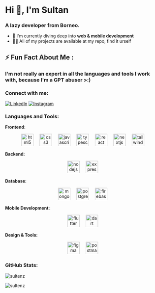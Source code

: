 # Hi 👋, I'm Sultan
### A lazy developer from Borneo.
- 🔭 I'm currently diving deep into **web & mobile development**
- 👨‍💻 All of my projects are available at my repo, find it urself

## ⚡ Fun Fact About Me :
### I'm not really an expert in all the languages and tools I work with, because **I'm a GPT abuser >:)**

### Connect with me:
[![LinkedIn](https://img.shields.io/badge/-LinkedIn-0077B5?style=flat&logo=linkedin&logoColor=white)](https://linkedin.com/in/sultan%20akmal%20ghiffari)
[![Instagram](https://img.shields.io/badge/-Instagram-E4405F?style=flat&logo=instagram&logoColor=white)](https://instagram.com/sultan_a.g_)

### Languages and Tools:

**Frontend:**
<p align="center">
  <img src="https://cdn.jsdelivr.net/gh/devicons/devicon/icons/html5/html5-original.svg" height="40" alt="html5 logo"  />
  <img width="12" />
  <img src="https://cdn.jsdelivr.net/gh/devicons/devicon/icons/css3/css3-original.svg" height="40" alt="css3 logo"  />
  <img width="12" />
  <img src="https://cdn.jsdelivr.net/gh/devicons/devicon/icons/javascript/javascript-original.svg" height="40" alt="javascript logo"  />
  <img width="12" />
  <img src="https://cdn.jsdelivr.net/gh/devicons/devicon/icons/typescript/typescript-original.svg" height="40" alt="typescript logo"  />
  <img width="12" />
  <img src="https://cdn.jsdelivr.net/gh/devicons/devicon/icons/react/react-original.svg" height="40" alt="react logo"  />
  <img width="12" />
  <img src="https://cdn.jsdelivr.net/gh/devicons/devicon/icons/nextjs/nextjs-original.svg" height="40" alt="nextjs logo"  />
  <img width="12" />
  <img src="https://cdn.jsdelivr.net/gh/devicons/devicon/icons/tailwindcss/tailwindcss-original.svg" height="40" alt="tailwindcss logo"  />
</p>

**Backend:**
<p align="center">
  <img src="https://cdn.jsdelivr.net/gh/devicons/devicon/icons/nodejs/nodejs-original.svg" height="40" alt="nodejs logo"  />
  <img width="12" />
  <img src="https://cdn.jsdelivr.net/gh/devicons/devicon/icons/express/express-original.svg" height="40" alt="express logo"  />
</p>

**Database:**
<p align="center">
  <img src="https://cdn.jsdelivr.net/gh/devicons/devicon/icons/mongodb/mongodb-original.svg" height="40" alt="mongodb logo"  />
  <img width="12" />
  <img src="https://cdn.jsdelivr.net/gh/devicons/devicon/icons/postgresql/postgresql-original.svg" height="40" alt="postgresql logo"  />
  <img width="12" />
  <img src="https://cdn.jsdelivr.net/gh/devicons/devicon/icons/firebase/firebase-plain.svg" height="40" alt="firebase logo"  />
</p>

**Mobile Development:**
<p align="center">
  <img src="https://cdn.jsdelivr.net/gh/devicons/devicon/icons/flutter/flutter-original.svg" height="40" alt="flutter logo"  />
  <img width="12" />
  <img src="https://cdn.jsdelivr.net/gh/devicons/devicon/icons/dart/dart-original.svg" height="40" alt="dart logo"  />
</p>

**Design & Tools:**
<p align="center">
  <img src="https://cdn.jsdelivr.net/gh/devicons/devicon/icons/figma/figma-original.svg" height="40" alt="figma logo"  />
  <img width="12" />
  <img src="https://skillicons.dev/icons?i=postman" height="40" alt="postman logo"  />
</p>

### GitHub Stats:
<p><img align="center" src="https://github-readme-stats.vercel.app/api/top-langs?username=sultenz&show_icons=true&locale=en&layout=compact&theme=dark" alt="sultenz" /></p> 
<p><img align="center" src="https://github-readme-streak-stats.herokuapp.com/?user=sultenz&theme=dark" alt="sultenz" /></p>
